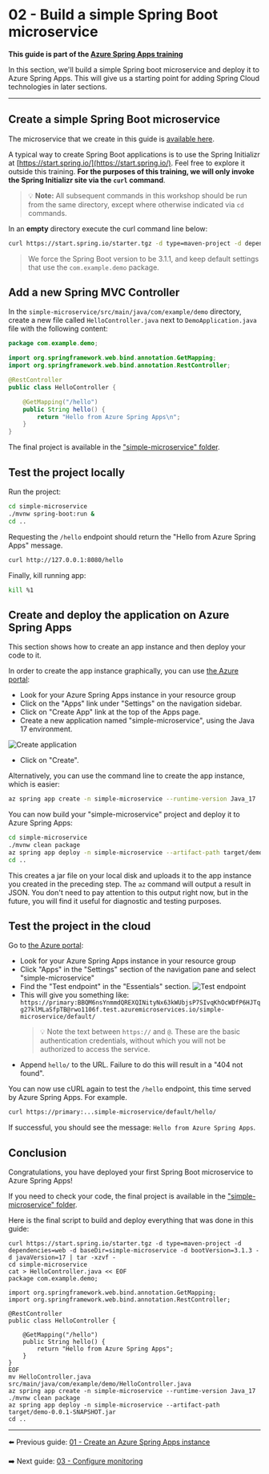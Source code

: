 # 02 - Build a simple Spring Boot microservice

__This guide is part of the [Azure Spring Apps training](../README.md)__

In this section, we'll build a simple Spring boot microservice and deploy it to Azure Spring Apps. This will give us a starting point for adding Spring Cloud technologies in later sections.

---

## Create a simple Spring Boot microservice

The microservice that we create in this guide is [available here](simple-microservice/).

A typical way to create Spring Boot applications is to use the Spring Initializr at  [https://start.spring.io/](https://start.spring.io/). Feel free to explore it outside this training. **For the purposes of this training, we will only invoke the Spring Initializr site via the `curl` command**.

>💡 __Note:__ All subsequent commands in this workshop should be run from the same directory, except where otherwise indicated via `cd` commands.

In an __empty__ directory execute the curl command line below:

```bash
curl https://start.spring.io/starter.tgz -d type=maven-project -d dependencies=web -d baseDir=simple-microservice -d bootVersion=3.1.3 -d javaVersion=17 | tar -xzvf -
```

> We force the Spring Boot version to be 3.1.1, and keep default settings that use the `com.example.demo` package.

## Add a new Spring MVC Controller

In the `simple-microservice/src/main/java/com/example/demo` directory, create a
new file  called `HelloController.java` next to `DemoApplication.java` file with
the following content:

```java
package com.example.demo;

import org.springframework.web.bind.annotation.GetMapping;
import org.springframework.web.bind.annotation.RestController;

@RestController
public class HelloController {

    @GetMapping("/hello")
    public String hello() {
        return "Hello from Azure Spring Apps\n";
    }
}
```

The final project is available in the ["simple-microservice" folder](simple-microservice/).

## Test the project locally

Run the project:

```bash
cd simple-microservice
./mvnw spring-boot:run &
cd ..
```

Requesting the `/hello` endpoint should return the "Hello from Azure Spring Apps" message.

```bash
curl http://127.0.0.1:8080/hello
```

Finally, kill running app:

```bash
kill %1
```

## Create and deploy the application on Azure Spring Apps

This section shows how to create an app instance and then deploy your code to it.

In order to create the app instance graphically, you can use [the Azure portal](https://portal.azure.com/?WT.mc_id=azurespringcloud-github-judubois):

- Look for your Azure Spring Apps instance in your resource group
- Click on the "Apps" link under "Settings" on the navigation sidebar.
- Click on "Create App" link at the top of the Apps page.
- Create a new application named "simple-microservice", using the Java 17 environment.

![Create application](media/00-create-application.png)

- Click on "Create".

Alternatively, you can use the command line to create the app instance, which is easier:

```bash
az spring app create -n simple-microservice --runtime-version Java_17
```

You can now build your "simple-microservice" project and deploy it to Azure Spring Apps:

```bash
cd simple-microservice
./mvnw clean package
az spring app deploy -n simple-microservice --artifact-path target/demo-0.0.1-SNAPSHOT.jar
cd ..
```

This creates a jar file on your local disk and uploads it to the app instance you created in the preceding step.  The `az` command will output a result in JSON.  You don't need to pay attention to this output right now, but in the future, you will find it useful for diagnostic and testing purposes.

## Test the project in the cloud

Go to [the Azure portal](https://portal.azure.com/?WT.mc_id=azurespringcloud-github-judubois):

- Look for your Azure Spring Apps instance in your resource group
- Click "Apps" in the "Settings" section of the navigation pane and select "simple-microservice"
- Find the "Test endpoint" in the "Essentials" section.
![Test endpoint](media/01-test-endpoint.png)
- This will give you something like:
  `https://primary:BBQM6nsYnmmdQREXQINityNx63kWUbjsP7SIvqKhOcWDfP6HJTqg27klMLaSfpTB@rwo1106f.test.azuremicroservices.io/simple-microservice/default/`
  >💡 Note the text between `https://` and `@`.  These are the basic authentication credentials, without which you will not be authorized to access the service.
- Append `hello/` to the URL.  Failure to do this will result in a "404 not found".

You can now use cURL again to test the `/hello` endpoint, this time served by Azure Spring Apps.  For example.

```bash
curl https://primary:...simple-microservice/default/hello/
```

If successful, you should see the message: `Hello from Azure Spring Apps`.

## Conclusion

Congratulations, you have deployed your first Spring Boot microservice to Azure Spring Apps!

If you need to check your code, the final project is available in the ["simple-microservice" folder](simple-microservice/).

Here is the final script to build and deploy everything that was done in this guide:

```
curl https://start.spring.io/starter.tgz -d type=maven-project -d dependencies=web -d baseDir=simple-microservice -d bootVersion=3.1.3 -d javaVersion=17 | tar -xzvf -
cd simple-microservice
cat > HelloController.java << EOF
package com.example.demo;

import org.springframework.web.bind.annotation.GetMapping;
import org.springframework.web.bind.annotation.RestController;

@RestController
public class HelloController {

    @GetMapping("/hello")
    public String hello() {
        return "Hello from Azure Spring Apps";
    }
}
EOF
mv HelloController.java src/main/java/com/example/demo/HelloController.java
az spring app create -n simple-microservice --runtime-version Java_17
./mvnw clean package
az spring app deploy -n simple-microservice --artifact-path target/demo-0.0.1-SNAPSHOT.jar
cd ..
```

---

⬅️ Previous guide: [01 - Create an Azure Spring Apps instance](../01-create-an-azure-spring-cloud-instance/README.md)

➡️ Next guide: [03 - Configure monitoring](../03-configure-monitoring/README.md)
